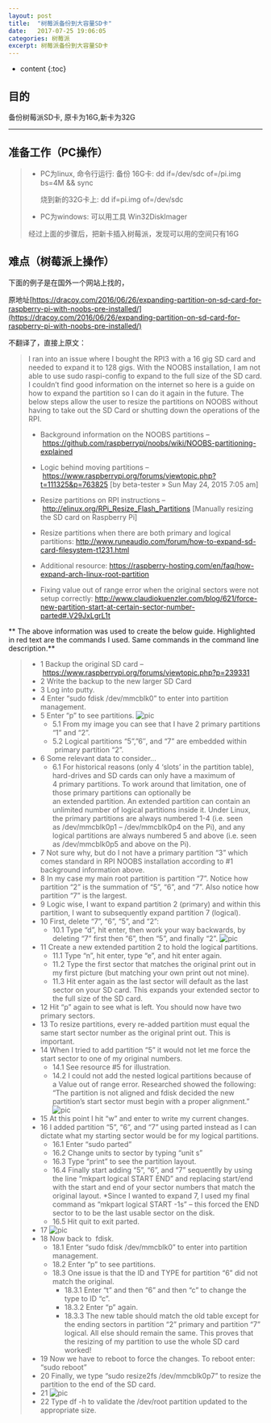 ```yaml
---
layout: post
title:  "树莓派备份到大容量SD卡"
date:   2017-07-25 19:06:05
categories: 树莓派
excerpt: 树莓派备份到大容量SD卡
---
```


* content
{:toc}


## 目的

备份树莓派SD卡, 原卡为16G,新卡为32G

---

## 准备工作（PC操作）

> * PC为linux, 命令行运行:
>      备份 16G卡: dd if=/dev/sdc of=/pi.img bs=4M && sync
>
>      烧到新的32G卡上:  dd if=pi.img of=/dev/sdc
> * PC为windows:
>      可以用工具  Win32DiskImager   
>   
>
>  经过上面的步骤后，把新卡插入树莓派，发现可以用的空间只有16G

## 难点（树莓派上操作）

下面的例子是在国外一个网站上找的，

原地址[https://dracoy.com/2016/06/26/expanding-partition-on-sd-card-for-raspberry-pi-with-noobs-pre-installed/](https://dracoy.com/2016/06/26/expanding-partition-on-sd-card-for-raspberry-pi-with-noobs-pre-installed/)

不翻译了，直接上原文：

> I ran into an issue where I bought the RPI3 with a 16 gig SD card and needed to expand it to 128 gigs. With the NOOBS installation, I am not able to use sudo raspi-config to expand to the full size of the SD card. I couldn’t find good information on the internet so here is a guide on how to expand the partition so I can do it again in the future. The below steps allow the user to resize the partitions on NOOBS without having to take out the SD Card or shutting down the operations of the RPI.
> 
> * Background information on the NOOBS partitions – https://github.com/raspberrypi/noobs/wiki/NOOBS-partitioning-explained
> 
> * Logic behind moving partitions – https://www.raspberrypi.org/forums/viewtopic.php?t=111325&p=763825 [by beta-tester » Sun May 24, 2015 7:05 am]
>
> * Resize partitions on RPI instructions – http://elinux.org/RPi_Resize_Flash_Partitions [Manually resizing the SD card on Raspberry Pi]
>
> * Resize partitions when there are both primary and logical partitions: http://www.runeaudio.com/forum/how-to-expand-sd-card-filesystem-t1231.html
>
> * Additional resource: https://raspberry-hosting.com/en/faq/how-expand-arch-linux-root-partition
>
> * Fixing value out of range error when the original sectors were not setup correctly: http://www.claudiokuenzler.com/blog/621/force-new-partition-start-at-certain-sector-number-parted#.V29JxLgrL1t

** The above information was used to create the below guide. Highlighted in red text are the commands I used. Same commands in the command line description.**

>
> * 1 Backup the original SD card – https://www.raspberrypi.org/forums/viewtopic.php?p=239331
> * 2 Write the backup to the new larger SD Card
> * 3 Log into putty.
> * 4 Enter “sudo fdisk /dev/mmcblk0” to enter into partition management.
> * 5 Enter “p” to see partitions. 
>   ![pic](/css/pics/p2017-0726-01.png)
>    *  5.1 From my image you can see that I have 2 primary partitions “1” and “2”.
>    *  5.2 Logical partitions “5”,”6″, and “7” are embedded within  primary partition “2”.
> * 6 Some relevant data to consider…
>    * 6.1 For historical reasons (only 4 ‘slots’ in the partition table), hard-drives and SD cards can only have a maximum of 4 primary partitions. To work around that limitation, one of those primary partitions can optionally be an extended partition. An extended partition can contain an unlimited number of logical partitions inside it. Under Linux, the primary partitions are always numbered 1-4 (i.e. seen as /dev/mmcblk0p1 – /dev/mmcblk0p4 on the Pi), and any logical partitions are always numbered 5 and above (i.e. seen as /dev/mmcblk0p5 and above on the Pi).
> * 7  Not sure why, but do I not have a primary partition “3” which comes standard in RPI NOOBS installation according to #1 background information above.
> * 8 In my case my main root partition is partition “7”. Notice how partition “2” is the summation of “5”, “6”, and “7”. Also notice how partition “7” is the largest.
> * 9 Logic wise, I want to expand partition 2 (primary) and within this partition, I want to subsequently expand partition 7 (logical).
> * 10 First, delete “7”, “6”, “5”, and “2”:
>    * 10.1 Type “d”, hit enter, then work your way backwards, by deleting “7” first then “6”, then “5”, and finally “2”.
>     ![pic](/css/pics/p2017-0726-02.png)
> * 11 Create a new extended partition 2 to hold the logical partitions.
>    * 11.1 Type “n”, hit enter, type “e”, and hit enter again.
>    * 11.2 Type the first sector that matches the original print out in my first picture (but matching your own print out not mine).
>    * 11.3 Hit enter again as the last sector will default as the last sector on your SD card. This expands your extended sector to the full size of the SD card.
> * 12 Hit “p” again to see what is left. You should now have two primary sectors.
> * 13 To resize partitions, every re-added partition must equal the same start sector number as the original print out. This is important.
> * 14 When I tried to add partition “5” it would not let me force the start sector to one of my original numbers.
>    * 14.1 See resource #5 for illustration.
>    * 14.2 I could not add the nested logical partitions because of a Value out of range error. Researched showed the following: “The partition is not aligned and fdisk decided the new partition’s start sector must begin with a proper alignment.”
>    ![pic](/css/pics/p2017-0726-03.png)
> * 15 At this point I hit “w” and enter to write my current changes.
> * 16 I added partition “5”, “6”, and “7” using parted instead as I can dictate what my starting sector would be for my logical partitions.
>    * 16.1 Enter “sudo parted”
>    * 16.2 Change units to sector by typing “unit s”
>    * 16.3 Type “print” to see the partition layout.
>    * 16.4 Finally start adding “5”, “6”, and “7” sequentlly by using the line “mkpart logical START END” and replacing start/end with the start and end of your sector numbers that match the original layout.
>       *Since I wanted to expand 7, I used my final command as “mkpart logical START -1s” – this forced the END sector to to be the last usable sector on the disk.
>    * 16.5 Hit quit to exit parted.
> * 17 
>    ![pic](/css/pics/p2017-0726-04.png) 
> * 18 Now back to  fdisk.
>    * 18.1 Enter “sudo fdisk /dev/mmcblk0” to enter into partition management.
>    * 18.2 Enter “p” to see partitions.
>    * 18.3 One issue is that the ID and TYPE for partition “6” did not match the original.
>       * 18.3.1 Enter “t” and then “6” and then “c” to change the type to ID “c”.
>       * 18.3.2 Enter “p” again. 
>       * 18.3.3 The new table should match the old table except for the ending sectors in partition “2” primary and partition “7” logical. All else should remain the same. This proves that the resizing of my partition to use the whole SD card worked!
> * 19 Now we have to reboot to force the changes. To reboot enter: “sudo reboot”
> * 20 Finally, we type “sudo resize2fs /dev/mmcblk0p7” to resize the partition to the end of the SD card. 
> * 21
>  ![pic](/css/pics/p2017-0726-05.png)
> * 22 Type df -h to validate the /dev/root partition updated to the appropriate size.


